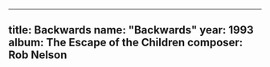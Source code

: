 
---
title: Backwards
name: "Backwards"
year:  1993
album: The Escape of the Children
composer: Rob Nelson
---
